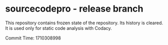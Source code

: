 # sourcecodepro - release branch

This repository contains frozen state of the repository.
Its history is cleared. It is used only for static code
analysis with Codacy.

Commit Time: 1710308998